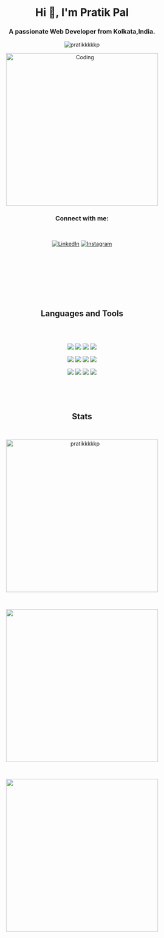<h1 align="center">Hi 👋, I'm Pratik Pal</h1>
<h3 align="center">A passionate Web Developer from Kolkata,India.</h3>

<p align="center"> <img src="https://komarev.com/ghpvc/?username=pratikkkkkp&label=Profile%20views&color=0e75b6&style=flat" alt="pratikkkkkp" /> </p>


<p align="center"><img align="center" alt="Coding" width="400" src="https://cdn.dribbble.com/users/1162077/screenshots/3848914/programmer.gif"></p>


<h3 align="center">Connect with me:</h3><br>

<p align="center">  
<a href="https://linkedin.com/in/pratik-pal-207441199" target="_blank"><img alt="LinkedIn" src="https://img.shields.io/badge/linkedin-%230077B5.svg?&style=for-the-badge&logo=linkedin&logoColor=white" /></a>
<a href="https://instagram.com/pratikkkkkp" target="_blank"><img alt="Instagram" src="https://img.shields.io/badge/instagram-%4523698.svg?&style=for-the-badge&logo=instagram&logoColor=white" /></a></p>




<br><br><br><br><br><br><br>
<h2 align="center">Languages and Tools</h2>
<br><br>

<p align="center">  
<img  src="https://readme-components.vercel.app/api?component=logo&fill=black&logo=python&animation=spin&svgfill=FFE873&text=false"> 
<img  src="https://readme-components.vercel.app/api?component=logo&fill=black&logo=php&animation=spin&svgfill=ffffff&text=false">  
<img  src="https://readme-components.vercel.app/api?component=logo&fill=black&logo=java&animation=spin&svgfill=f89820&text=false">  
<img  src="https://readme-components.vercel.app/api?component=logo&fill=black&logo=bootstrap&animation=spin&svgfill=FFE873&text=false">
</p>

<p align="center">  
<img  src="https://readme-components.vercel.app/api?component=logo&fill=black&logo=react&animation=spin&svgfill=15d8fe&text=false">
<img  src="https://readme-components.vercel.app/api?component=logo&fill=black&logo=c&animation=spin&svgfill=ffffff&text=false">  
<img  src="https://readme-components.vercel.app/api?component=logo&fill=black&logo=android&animation=spin&svgfill=f89820&text=false">  
<img  src="https://readme-components.vercel.app/api?component=logo&fill=black&logo=mysql&animation=spin&svgfill=FFE873&text=false">
</p>

<p align="center">  
<img  src="https://readme-components.vercel.app/api?component=logo&fill=black&logo=google&animation=spin&svgfill=15d8fe&text=false">
<img  src="https://readme-components.vercel.app/api?component=logo&fill=black&logo=javascript&animation=spin&svgfill=FFE873&text=false">
<img  src="https://readme-components.vercel.app/api?component=logo&fill=black&logo=wordpress&animation=spin&svgfill=f89820&text=false">  
<img  src="https://readme-components.vercel.app/api?component=logo&fill=black&logo=apache&animation=spin&svgfill=FFE873&text=false">
</p>




<br><br><br>
<h2 align="center">Stats</h2>
<br>
<p align="center"><img align="center" src="https://github-readme-stats.vercel.app/api/top-langs?username=pratikkkkkp&theme=dark&locale=en&layout=compact" alt="pratikkkkkp"  width = 400/></p><br>

<p align="center"><img align = "center"><img src = "https://github-readme-stats.vercel.app/api?username=pratikkkkkp&show_icons=true&,prs&cache_seconds=86400&theme=dark" width = 400></p><br>

<p align="center"><img align="center"><img src = "https://github-readme-streak-stats.herokuapp.com?user=pratikkkkkp&theme=dark&" width = 400></p>





